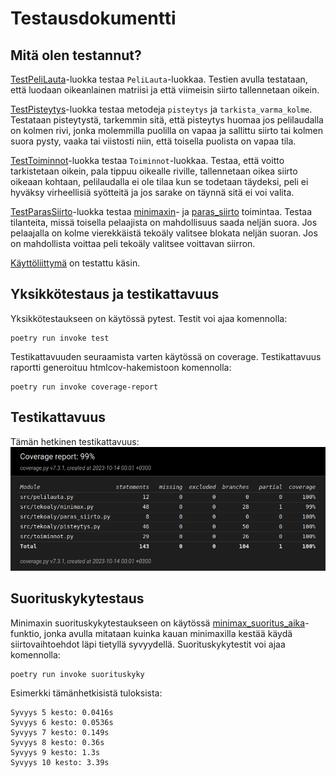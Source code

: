 # Testausdokumentti

## Mitä olen testannut?
[TestPeliLauta](/src/tests/pelilauta_test.py)-luokka testaa `PeliLauta`-luokkaa. Testien avulla testataan, että luodaan oikeanlainen matriisi ja että viimeisin siirto tallennetaan oikein.

[TestPisteytys](/src/tests/pisteytys_test.py)-luokka testaa metodeja `pisteytys` ja `tarkista_varma_kolme`. Testataan pisteytystä, tarkemmin sitä, että pisteytys huomaa jos pelilaudalla on kolmen rivi, jonka molemmilla puolilla on vapaa ja sallittu siirto tai kolmen suora pysty, vaaka tai viistosti niin, että toisella puolista on vapaa tila.

[TestToiminnot](/src/tests/toiminnot_test.py)-luokka testaa `Toiminnot`-luokkaa. Testaa, että voitto tarkistetaan oikein, pala tippuu oikealle riville, tallennetaan oikea siirto oikeaan kohtaan, pelilaudalla ei ole tilaa kun se todetaan täydeksi, peli ei hyväksy virheellisiä syötteitä ja jos sarake on täynnä sitä ei voi valita.

[TestParasSiirto](/src/tests/paras_siirto_test.py)-luokka testaa [minimaxin](/src/tekoaly/minimax.py)- ja [paras_siirto](/src/tekoaly/paras_siirto.py) toimintaa. Testaa tilanteita, missä toisella pelaajista on mahdollisuus saada neljän suora. Jos pelaajalla on kolme vierekkäistä tekoäly valitsee blokata neljän suoran. Jos on mahdollista voittaa peli tekoäly valitsee voittavan siirron.

[Käyttöliittymä](/src/kayttoliittyma.py) on testattu käsin.

## Yksikkötestaus ja testikattavuus
Yksikkötestaukseen on käytössä pytest. Testit voi ajaa komennolla:
```
poetry run invoke test
```
Testikattavuuden seuraamista varten käytössä on coverage. Testikattavuus raportti generoituu htmlcov-hakemistoon komennolla:
```
poetry run invoke coverage-report
```

## Testikattavuus
Tämän hetkinen testikattavuus:
![testikattavuus](kuvat/coverage_report_14.10.png)

## Suorituskykytestaus
Minimaxin suorituskykytestaukseen on käytössä [minimax_suoritus_aika](/src/suorituskykytestit.py)-funktio, jonka avulla mitataan kuinka kauan minimaxilla kestää käydä siirtovaihtoehdot läpi tietyllä syvyydellä.
Suorituskykytestit voi ajaa komennolla:
```
poetry run invoke suorituskyky
```
Esimerkki tämänhetkisistä tuloksista:
```
Syvyys 5 kesto: 0.0416s
Syvyys 6 kesto: 0.0536s
Syvyys 7 kesto: 0.149s
Syvyys 8 kesto: 0.36s
Syvyys 9 kesto: 1.3s
Syvyys 10 kesto: 3.39s
```
